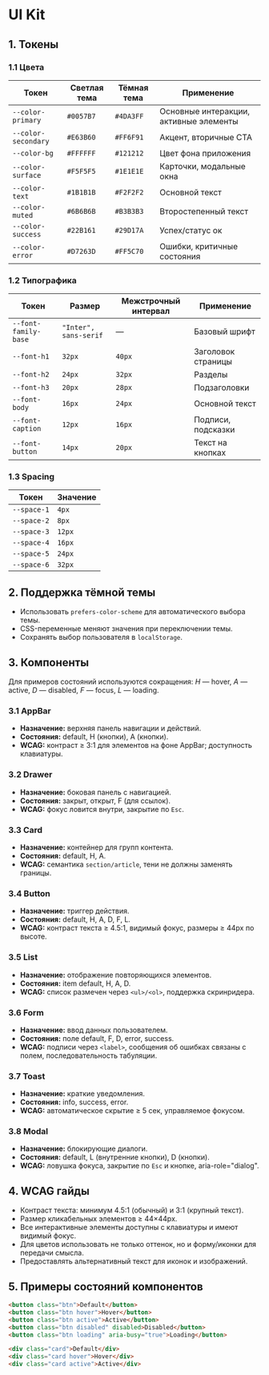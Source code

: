 # UI Kit

## 1. Токены

### 1.1 Цвета
| Токен | Светлая тема | Тёмная тема | Применение |
|---|---|---|---|
| `--color-primary` | `#0057B7` | `#4DA3FF` | Основные интеракции, активные элементы |
| `--color-secondary` | `#E63B60` | `#FF6F91` | Акцент, вторичные CTA |
| `--color-bg` | `#FFFFFF` | `#121212` | Цвет фона приложения |
| `--color-surface` | `#F5F5F5` | `#1E1E1E` | Карточки, модальные окна |
| `--color-text` | `#1B1B1B` | `#F2F2F2` | Основной текст |
| `--color-muted` | `#6B6B6B` | `#B3B3B3` | Второстепенный текст |
| `--color-success` | `#22B161` | `#29D17A` | Успех/статус ок |
| `--color-error` | `#D7263D` | `#FF5C70` | Ошибки, критичные состояния |

### 1.2 Типографика
| Токен | Размер | Межстрочный интервал | Применение |
|---|---|---|---|
| `--font-family-base` | `"Inter", sans-serif` | — | Базовый шрифт |
| `--font-h1` | `32px` | `40px` | Заголовок страницы |
| `--font-h2` | `24px` | `32px` | Разделы |
| `--font-h3` | `20px` | `28px` | Подзаголовки |
| `--font-body` | `16px` | `24px` | Основной текст |
| `--font-caption` | `12px` | `16px` | Подписи, подсказки |
| `--font-button` | `14px` | `20px` | Текст на кнопках |

### 1.3 Spacing
| Токен | Значение |
|---|---|
| `--space-1` | `4px` |
| `--space-2` | `8px` |
| `--space-3` | `12px` |
| `--space-4` | `16px` |
| `--space-5` | `24px` |
| `--space-6` | `32px` |

## 2. Поддержка тёмной темы
- Использовать `prefers-color-scheme` для автоматического выбора темы.
- CSS-переменные меняют значения при переключении темы.
- Сохранять выбор пользователя в `localStorage`.

## 3. Компоненты
Для примеров состояний используются сокращения: _H_ — hover, _A_ — active, _D_ — disabled, _F_ — focus, _L_ — loading.

### 3.1 AppBar
- **Назначение:** верхняя панель навигации и действий.
- **Состояния:** default, H (кнопки), A (кнопки).
- **WCAG:** контраст ≥ 3:1 для элементов на фоне AppBar; доступность клавиатуры.

### 3.2 Drawer
- **Назначение:** боковая панель с навигацией.
- **Состояния:** закрыт, открыт, F (для ссылок).
- **WCAG:** фокус ловится внутри, закрытие по `Esc`.

### 3.3 Card
- **Назначение:** контейнер для групп контента.
- **Состояния:** default, H, A.
- **WCAG:** семантика `section/article`, тени не должны заменять границы.

### 3.4 Button
- **Назначение:** триггер действия.
- **Состояния:** default, H, A, D, F, L.
- **WCAG:** контраст текста ≥ 4.5:1, видимый фокус, размеры ≥ 44px по высоте.

### 3.5 List
- **Назначение:** отображение повторяющихся элементов.
- **Состояния:** item default, H, A, D.
- **WCAG:** список размечен через `<ul>/<ol>`, поддержка скринридера.

### 3.6 Form
- **Назначение:** ввод данных пользователем.
- **Состояния:** поле default, F, D, error, success.
- **WCAG:** подписи через `<label>`, сообщения об ошибках связаны с полем, последовательность табуляции.

### 3.7 Toast
- **Назначение:** краткие уведомления.
- **Состояния:** info, success, error.
- **WCAG:** автоматическое скрытие ≥ 5 сек, управляемое фокусом.

### 3.8 Modal
- **Назначение:** блокирующие диалоги.
- **Состояния:** default, L (внутренние кнопки), D (кнопки).
- **WCAG:** ловушка фокуса, закрытие по `Esc` и кнопке, aria-role="dialog".

## 4. WCAG гайды
- Контраст текста: минимум 4.5:1 (обычный) и 3:1 (крупный текст).
- Размер кликабельных элементов ≥ 44×44px.
- Все интерактивные элементы доступны с клавиатуры и имеют видимый фокус.
- Для цветов использовать не только оттенок, но и форму/иконки для передачи смысла.
- Предоставлять альтернативный текст для иконок и изображений.

## 5. Примеры состояний компонентов
```html
<button class="btn">Default</button>
<button class="btn hover">Hover</button>
<button class="btn active">Active</button>
<button class="btn disabled" disabled>Disabled</button>
<button class="btn loading" aria-busy="true">Loading</button>
```

```html
<div class="card">Default</div>
<div class="card hover">Hover</div>
<div class="card active">Active</div>
```
